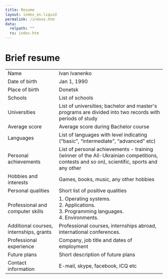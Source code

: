 ```yaml
---
title: Resume
layout: index_en.liquid
permalink: /indexe.htm
data:
  relpath: ""
  ru: index.htm
---
```

# Brief resume

<table id="resume">
<tr class=odd>
  <td class=c1>Name</td>
  <td class=c2>Ivan Ivanenko</td>
</tr>
</tr>
<tr class=even>
  <td class=c1>Date of birth</td>
  <td class=c2>Jan 1, 1990</td>
</tr>
<tr class=odd>
  <td class=c1>Place of birth</td>
  <td class=c2>Donetsk</td>
</tr>
<tr class=even>
  <td class=c1>Schools</td>
  <td class=c2>List of schools</td>
</tr>
<tr class=odd>
  <td class=c1>Universities</td>
  <td class=c2>List of universities; bachelor and master's programs are divided into two records with periods of study</td>
</tr>
<tr class=even>
  <td class=c1>Average score</td>
  <td class=c2>Average score during Bachelor course</td>
</tr>
<tr class=odd>
  <td class=c1>Languages</td>
  <td class=c2>List of languages with level indicating (<q>basic</q>, <q>intermediate</q>, <q>advanced</q> etc)</td>
</tr>
<tr class=even>
  <td class=c1>Personal achievements</td>
  <td class=c2>List of personal achievements - training (winner of the All-Ukrainian competitions, contests and so on), scientific, sports and any other</td>
</tr>
<tr class=odd>
  <td class=c1>Hobbies and interests</td>
  <td class=c2>Games, books, music, any other hobbies</td>
</tr>
<tr class=even>
  <td class=c1>Personal qualities</td>
  <td class=c2>Short list of positive qualities</td>
</tr>
<tr class=odd>
  <td class=c1>Professional and computer skills</td>
  <td class=c2>1. Operating systems.<br>2. Applications.<br>3. Programming languages.<br>4. Environments. </td>
</tr>
<tr class=even>
  <td class=c1>Additional courses, internships, grants</td>
  <td class=c2>Professional courses, internships abroad, international conferences.</td>
</tr>
<tr class=odd>
  <td class=c1>Professional experience</td>
  <td class=c2>Company, job title and dates of employment</td>
</tr>
<tr class=even>
  <td class=c1>Future plans</td>
  <td class=c2>Short description of future plans</td>
</tr>
<tr class=odd>
  <td class=c1>Contact information</td>
  <td class=c2>E-mail, skype, facebook, ICQ etc</td>
</tr>
</table>
